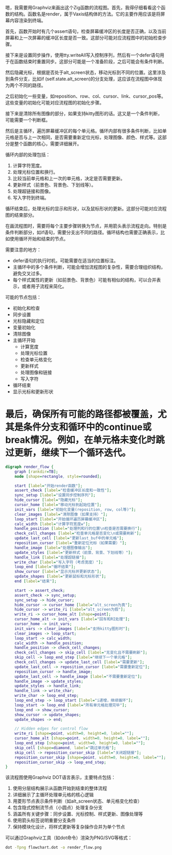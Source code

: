嗯，我需要用Graphviz来画出这个Zig函数的流程图。首先，我得仔细看看这个函数的结构。函数名是render，属于Vaxis结构体的方法。它的主要作用应该是将屏幕内容渲染到终端。

首先，函数开始时有几个assert语句，检查屏幕缓冲区的长度是否正确，以及当前屏幕和上一次屏幕的缓冲区长度是否一致。这部分可能对应流程图中的初始检查步骤。

接下来是设置同步操作，使用tty.writeAll写入控制序列，然后有一个defer语句用于在函数结束时重置同步。这部分可能是一个准备阶段，之后可能会有条件判断。

然后隐藏光标，根据是否处于alt_screen状态，移动光标到不同的位置。这里涉及到条件分支，比如if (self.state.alt_screen)的分支处理，这应该在流程图中体现为两个不同的路径。

之后初始化一些变量，如reposition、row、col、cursor、link、cursor_pos等。这些变量的初始化可能对应流程图的初始化步骤。

接下来是清除所有图像的部分，如果支持kitty图形的话。这又是一个条件判断，可能需要一个判断框。

然后是主循环，遍历屏幕缓冲区的每个单元格。循环内部有很多条件判断，比如单元格是否与上一次相同，是否需要重新定位光标，处理图像、颜色、样式等。这部分是整个函数的核心，需要详细展开。

循环内部的处理包括：
1. 计算字符宽度。
2. 处理光标位置和换行。
3. 比较当前单元格和上一次的单元格，决定是否需要更新。
4. 更新样式（前景色、背景色、下划线等）。
5. 处理超链接和图像。
6. 写入字符到终端。

循环结束后，处理光标的显示和形状，以及鼠标形状的更新。这部分可能对应流程图的结束部分。

在画流程图时，需要将每个主要步骤转换为节点，并用箭头表示流程走向。特别是条件判断部分，如if语句，需要分支出不同的路径。循环结构也需要正确表示，比如使用循环开始和结束的节点。

需要注意的地方：
- defer语句的执行时机，可能需要在适当的位置标注。
- 主循环中的多个条件判断，可能会增加流程图的复杂性，需要合理组织结构，避免交叉过多。
- 每个样式属性的更新（如前景色、背景色）可能有相似的结构，可以合并表示，或者用子流程来简化。

可能的节点包括：
- 初始化和检查
- 同步设置
- 光标隐藏和定位
- 变量初始化
- 清除图像
- 主循环开始
  - 计算宽度
  - 处理光标位置
  - 检查单元格变化
  - 更新样式
  - 处理图像和链接
  - 写入字符
- 循环结束
- 显示光标和更新形状

最后，确保所有可能的路径都被覆盖，尤其是条件分支和循环中的continue或break情况。例如，在单元格未变化时跳过更新，继续下一个循环迭代。
================================================
```dot
digraph render_flow {
    graph [rankdir=TB];
    node [shape=rectangle, style=rounded];

    start [label="开始render函数"];
    assert_check [label="检查缓冲区长度和一致性"];
    sync_setup [label="设置同步控制序列"];
    hide_cursor [label="隐藏光标"];
    cursor_home [label="移动光标到起始位置"];
    init_vars [label="初始化变量(reposition, row, col等)"];
    clear_images [label="清除图像（如果支持）"];
    loop_start [label="开始循环遍历屏幕缓冲区"];
    calc_width [label="计算字符宽度w"];
    handle_position [label="处理列和行的位置\n检查是否需要换行"];
    check_cell_changes [label="检查单元格是否变化\n或需要刷新"];
    update_last_cell [label="更新last_buf中的单元格"];
    reposition_cursor [label="重新定位光标（如果需要）"];
    handle_image [label="处理图像输出"];
    update_styles [label="更新样式（前景、背景、下划线等）"];
    handle_link [label="处理超链接"];
    write_char [label="写入字符（考虑宽度）"];
    loop_end [label="循环结束"];
    show_cursor [label="显示光标并更新状态"];
    update_shapes [label="更新鼠标和光标形状"];
    end [label="结束"];

    start -> assert_check;
    assert_check -> sync_setup;
    sync_setup -> hide_cursor;
    hide_cursor -> cursor_home [label="alt_screen为真"];
    hide_cursor -> write_ri [label="alt_screen为假"];
    write_ri -> cursor_home_alt [shape=point];
    cursor_home_alt -> init_vars [label="回车和RI处理"];
    cursor_home -> init_vars;
    init_vars -> clear_images [label="支持kitty图形时"];
    clear_images -> loop_start;
    loop_start -> calc_width;
    calc_width -> handle_position;
    handle_position -> check_cell_changes;
    check_cell_changes -> skip_cell [label="无变化且不需要刷新"];
    skip_cell -> loop_end_step [label="继续下一个单元格"];
    check_cell_changes -> update_last_cell [label="需要更新"];
    update_last_cell -> reposition_cursor [label="需要重新定位"];
    reposition_cursor -> handle_image;
    update_last_cell -> handle_image [label="不需要重新定位"];
    handle_image -> update_styles;
    update_styles -> handle_link;
    handle_link -> write_char;
    write_char -> loop_end_step;
    loop_end_step -> loop_start [label="i递增，继续循环"];
    loop_start -> loop_end [label="所有单元格处理完毕"];
    loop_end -> show_cursor;
    show_cursor -> update_shapes;
    update_shapes -> end;

    // Hidden edges for control flow
    write_ri [shape=point, width=0, height=0, label=""];
    cursor_home_alt [shape=point, width=0, height=0, label=""];
    loop_end_step [shape=point, width=0, height=0, label=""];
    skip_cell [shape=diamond, label="跳过单元格"];
    skip_cell -> reposition_cursor_skip [label="关闭超链接"];
    reposition_cursor_skip [shape=point, width=0, height=0, label=""];
    reposition_cursor_skip -> loop_end_step;
}
``` 

该流程图使用Graphviz DOT语言表示，主要特点包括：

1. 使用分层结构展示从函数开始到结束的整体流程
2. 详细展示了主循环处理单元格的核心逻辑
3. 用菱形节点表示条件判断（如alt_screen状态、单元格变化检查）
4. 包含隐式控制流节点（小圆点）处理复杂分支
5. 涵盖所有关键步骤：同步设置、光标控制、样式更新、图像处理等
6. 使用箭头标签说明重要分支条件
7. 保持模块化设计，将样式更新等复杂操作合并为单个节点

可以通过Graphviz工具（如dot命令）渲染为PNG/SVG等格式：
```bash
dot -Tpng flowchart.dot -o render_flow.png
```